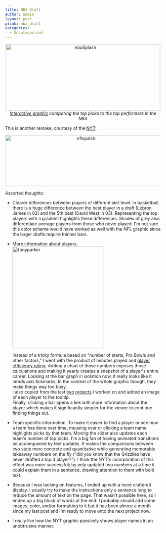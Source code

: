 ```yaml
---
title: NBA Draft
author: admin
layout: post
plink: nba_draft
categories:
  - Uncategorized
---
```

<p style="text-align: center;">
  <a href="http://roadtolarissa.com/nba-draft/"><img class="wp-image-266 aligncenter" alt="nbaSplash" src="http://www.roadtolarissa.com/wp-content/uploads/2013/06/nbaSplash.png" width="500" height="215" /><br /> </a><em><a href="http://roadtolarissa.com/nba-draft/">Interactive graphic</a> comparing the top picks to the top performers in the NBA</em>
</p>

<p style="text-align: left;">
  This is another remake, courtesy of the <a href="http://www.nytimes.com/interactive/2013/04/25/sports/football/picking-the-best-in-the-nfl-draft.html?_r=0">NYT</a>:
</p>

<p style="text-align: center;">
  <a href="http://www.nytimes.com/interactive/2013/04/25/sports/football/picking-the-best-in-the-nfl-draft.html?_r=0"><img class=" wp-image-268 aligncenter" alt="nflspalsh" src="http://www.roadtolarissa.com/wp-content/uploads/2013/06/nflspalsh.png" width="508" height="165" /></a>
</p>

<p style="text-align: left;">
  Assorted thoughts:
</p>

*   Clearer differences between players of different skill level. In basketball, there is a huge difference between the best player in a draft (Lebron James in 03) and the 5th best (David West in 03). Representing the top players with a gradient highlights these differences. Shades of grey also differentiate &#x20; average &#x20; players from those who never played. I'm not sure this color scheme would have worked as well with the NFL graphic since the larger drafts require thinner bars.

*   More information about players.  
    [<img class="size-full wp-image-270 aligncenter" alt="tonyparker" src="http://www.roadtolarissa.com/wp-content/uploads/2013/06/tonyparker1.png" width="296" height="329" />][1]  

    Instead of a tricky formula based on "number of starts, Pro Bowls and other factors," I went with the product of minutes played and [player efficiency rating][2]. Adding a chart of those numbers exposes those calculations and making it yearly creates a snapshot of a player's entire career. Looking at the bar graph in isolation now, it really looks like it needs axis tickmarks. In the context of the whole graphic though, they make things way too busy.  
    I also copied from the last [two][3]&#x20;[projects][4] I worked on and added an image of each player to the tooltip.  
    Finally, clicking a bar opens a link with more information about the player which makes it significantly simpler for the viewer to continue finding things out.

*   Team specific information. To make it easier to find a player or see how a team has done over time, mousing over or clicking a team name highlights picks by that team. Moving the slider also updates each team's number of top picks. I'm a big fan of having animated transitions be accompanied by text updates. It makes the comparisons between two stats more concrete and quantitative while generating memorable takeaway numbers on the fly ("did you know that the Grizzlies have never drafted a top 3 player?"). I think the NYT's incorporation of this effect was more successful; by only updated two numbers at a time it could explain them in a sentence, drawing attention to them with bold text.

*   Because I was tacking on features, I ended up with a more cluttered display. I usually try to make the instructions only a sentence long to reduce the amount of text on the page. That wasn't possible here, so I ended up a big block of words at the end. I probably should add some images, color, and/or formatting to it but it has been almost a month since my last post and I'm ready to move onto the next project now.
*   I really like how the NYT graphic passively shows player names in an unobtrusive manner.

 [1]: http://www.roadtolarissa.com/wp-content/uploads/2013/06/tonyparker1.png
 [2]: http://en.wikipedia.org/wiki/Player_Efficiency_Rating
 [3]: http://www.roadtolarissa.com/film-strips/
 [4]: http://roadtolarissa.com/meteors/
